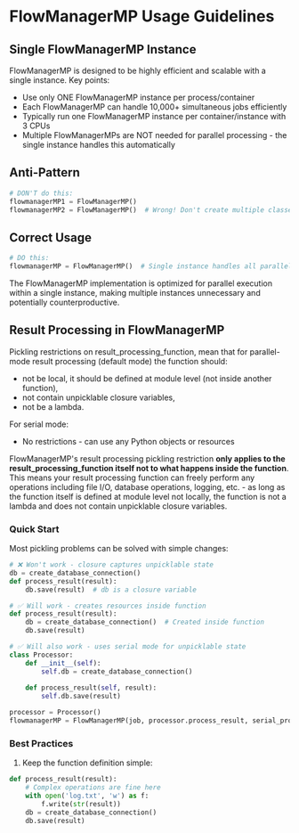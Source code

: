 # FlowManagerMP Usage Guidelines

## Single FlowManagerMP Instance

FlowManagerMP is designed to be highly efficient and scalable with a single instance. Key points:

- Use only ONE FlowManagerMP instance per process/container
- Each FlowManagerMP can handle 10,000+ simultaneous jobs efficiently
- Typically run one FlowManagerMP instance per container/instance with 3 CPUs
- Multiple FlowManagerMPs are NOT needed for parallel processing - the single instance handles this automatically

## Anti-Pattern

```python
# DON'T do this:
flowmanagerMP1 = FlowManagerMP()
flowmanagerMP2 = FlowManagerMP()  # Wrong! Don't create multiple classes, reuse.
```

## Correct Usage

```python
# DO this:
flowmanagerMP = FlowManagerMP()  # Single instance handles all parallel processing
```

The FlowManagerMP implementation is optimized for parallel execution within a single instance, making multiple instances unnecessary and potentially counterproductive.

## Result Processing in FlowManagerMP

Pickling restrictions on result_processing_function, mean that for parallel-mode result processing (default mode) the function should:

- not be local, it should be defined at module level (not inside another function),
- not contain unpicklable closure variables,
- not be a lambda.

For serial mode:
- No restrictions - can use any Python objects or resources

FlowManagerMP's result processing pickling restriction **only applies to the result_processing_function itself not to what happens inside the function**. This means your result processing function can freely perform any operations including file I/O, database operations, logging, etc. - as long as the function itself is defined at module level not locally, the function is not a lambda and does not contain unpicklable closure variables.

### Quick Start

Most pickling problems can be solved with simple changes:

```python
# ❌ Won't work - closure captures unpicklable state
db = create_database_connection()
def process_result(result):
    db.save(result)  # db is a closure variable

# ✅ Will work - creates resources inside function
def process_result(result):
    db = create_database_connection()  # Created inside function
    db.save(result)

# ✅ Will also work - uses serial mode for unpicklable state
class Processor:
    def __init__(self):
        self.db = create_database_connection()
    
    def process_result(self, result):
        self.db.save(result)

processor = Processor()
flowmanagerMP = FlowManagerMP(job, processor.process_result, serial_processing=True)
```


### Best Practices

1. Keep the function definition simple:
```python
def process_result(result):
    # Complex operations are fine here
    with open('log.txt', 'w') as f:
        f.write(str(result))
    db = create_database_connection()
    db.save(result)
```
